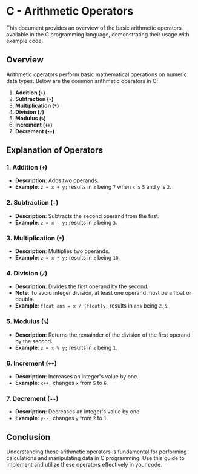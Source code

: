 # C - Arithmetic Operators

This document provides an overview of the basic arithmetic operators available in the C programming language, demonstrating their usage with example code.

## Overview

Arithmetic operators perform basic mathematical operations on numeric data types. Below are the common arithmetic operators in C:

1. **Addition (`+`)**
2. **Subtraction (`-`)**
3. **Multiplication (`*`)**
4. **Division (`/`)**
5. **Modulus (`%`)**
6. **Increment (`++`)**
7. **Decrement (`--`)**

## Explanation of Operators

### 1. Addition (`+`)
- **Description**: Adds two operands.
- **Example**: `z = x + y;` results in `z` being `7` when `x` is `5` and `y` is `2`.

### 2. Subtraction (`-`)
- **Description**: Subtracts the second operand from the first.
- **Example**: `z = x - y;` results in `z` being `3`.

### 3. Multiplication (`*`)
- **Description**: Multiplies two operands.
- **Example**: `z = x * y;` results in `z` being `10`.

### 4. Division (`/`)
- **Description**: Divides the first operand by the second.
- **Note**: To avoid integer division, at least one operand must be a float or double.
- **Example**: `float ans = x / (float)y;` results in `ans` being `2.5`.

### 5. Modulus (`%`)
- **Description**: Returns the remainder of the division of the first operand by the second.
- **Example**: `z = x % y;` results in `z` being `1`.

### 6. Increment (`++`)
- **Description**: Increases an integer's value by one.
- **Example**: `x++;` changes `x` from `5` to `6`.

### 7. Decrement (`--`)
- **Description**: Decreases an integer's value by one.
- **Example**: `y--;` changes `y` from `2` to `1`.

## Conclusion

Understanding these arithmetic operators is fundamental for performing calculations and manipulating data in C programming. Use this guide to implement and utilize these operators effectively in your code.
